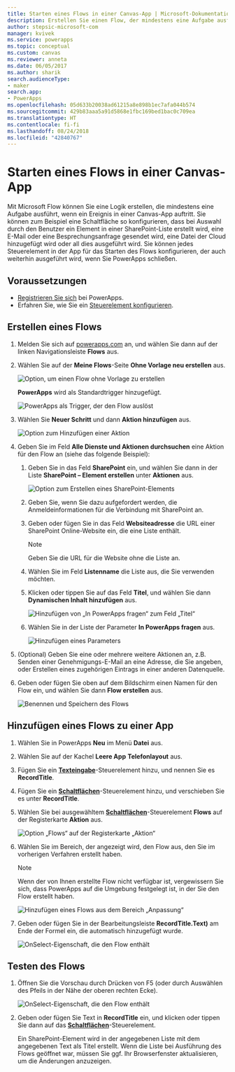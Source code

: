 ```yaml
---
title: Starten eines Flows in einer Canvas-App | Microsoft-Dokumentation
description: Erstellen Sie einen Flow, der mindestens eine Aufgabe ausführt, wenn ein Ereignis in einer Canvas-App auftritt, z.B. wenn ein Benutzer eine Schaltfläche auswählt.
author: stepsic-microsoft-com
manager: kvivek
ms.service: powerapps
ms.topic: conceptual
ms.custom: canvas
ms.reviewer: anneta
ms.date: 06/05/2017
ms.author: sharik
search.audienceType:
- maker
search.app:
- PowerApps
ms.openlocfilehash: 05d633b20038ad61215a8e898b1ec7afa044b574
ms.sourcegitcommit: 429b83aaa5a91d5868e1fbc169bed1bac0c709ea
ms.translationtype: HT
ms.contentlocale: fi-fi
ms.lasthandoff: 08/24/2018
ms.locfileid: "42840767"
---
```

# <a name="start-a-flow-in-a-canvas-app"></a>Starten eines Flows in einer Canvas-App

Mit Microsoft Flow können Sie eine Logik erstellen, die mindestens eine Aufgabe ausführt, wenn ein Ereignis in einer Canvas-App auftritt. Sie können zum Beispiel eine Schaltfläche so konfigurieren, dass bei Auswahl durch den Benutzer ein Element in einer SharePoint-Liste erstellt wird, eine E-Mail oder eine Besprechungsanfrage gesendet wird, eine Datei der Cloud hinzugefügt wird oder all dies ausgeführt wird. Sie können jedes Steuerelement in der App für das Starten des Flows konfigurieren, der auch weiterhin ausgeführt wird, wenn Sie PowerApps schließen.

## <a name="prerequisites"></a>Voraussetzungen

* [Registrieren Sie sich](../signup-for-powerapps.md) bei PowerApps.
* Erfahren Sie, wie Sie ein [Steuerelement konfigurieren](add-configure-controls.md).

## <a name="create-a-flow"></a>Erstellen eines Flows

1. Melden Sie sich auf [powerapps.com](http://web.powerapps.com?utm_source=padocs&utm_medium=linkinadoc&utm_campaign=referralsfromdoc) an, und wählen Sie dann auf der linken Navigationsleiste **Flows** aus.

2. Wählen Sie auf der **Meine Flows**-Seite **Ohne Vorlage neu erstellen** aus.

    ![Option, um einen Flow ohne Vorlage zu erstellen](./media/using-logic-flows/create-from-blank.png)

    **PowerApps** wird als Standardtrigger hinzugefügt.

    ![PowerApps als Trigger, der den Flow auslöst](./media/using-logic-flows/set-trigger.png)

3. Wählen Sie **Neuer Schritt** und dann **Aktion hinzufügen** aus.

    ![Option zum Hinzufügen einer Aktion](./media/using-logic-flows/add-action.png)

4. Geben Sie im Feld **Alle Dienste und Aktionen durchsuchen** eine Aktion für den Flow an (siehe das folgende Beispiel):

   1. Geben Sie in das Feld **SharePoint** ein, und wählen Sie dann in der Liste **SharePoint – Element erstellen** unter **Aktionen** aus.

       ![Option zum Erstellen eines SharePoint-Elements](./media/using-logic-flows/create-sharepoint-item.png)

   2. Geben Sie, wenn Sie dazu aufgefordert werden, die Anmeldeinformationen für die Verbindung mit SharePoint an.

   3. Geben oder fügen Sie in das Feld **Websiteadresse** die URL einer SharePoint Online-Website ein, die eine Liste enthält.

       > [!NOTE]
      > Geben Sie die URL für die Website ohne die Liste an.

   4. Wählen Sie im Feld **Listenname** die Liste aus, die Sie verwenden möchten.

   5. Klicken oder tippen Sie auf das Feld **Titel**, und wählen Sie dann **Dynamischen Inhalt hinzufügen** aus.

       ![Hinzufügen von „In PowerApps fragen“ zum Feld „Titel“](./media/using-logic-flows/ask-in-powerapps.png)

   6. Wählen Sie in der Liste der Parameter **In PowerApps fragen** aus.

       ![Hinzufügen eines Parameters](./media/using-logic-flows/add-parameter.png)

5. (Optional) Geben Sie eine oder mehrere weitere Aktionen an, z.B. Senden einer Genehmigungs-E-Mail an eine Adresse, die Sie angeben, oder Erstellen eines zugehörigen Eintrags in einer anderen Datenquelle.

6. Geben oder fügen Sie oben auf dem Bildschirm einen Namen für den Flow ein, und wählen Sie dann **Flow erstellen** aus.

    ![Benennen und Speichern des Flows](./media/using-logic-flows/name-flow.png)

## <a name="add-a-flow-to-an-app"></a>Hinzufügen eines Flows zu einer App
1. Wählen Sie in PowerApps **Neu** im Menü **Datei** aus.

2. Wählen Sie auf der Kachel **Leere App** **Telefonlayout** aus.

3. Fügen Sie ein **[Texteingabe](controls/control-text-input.md)**-Steuerelement hinzu, und nennen Sie es **RecordTitle**.

4. Fügen Sie ein **[Schaltflächen](controls/control-button.md)**-Steuerelement hinzu, und verschieben Sie es unter **RecordTitle**.

5. Wählen Sie bei ausgewähltem **[Schaltflächen](controls/control-button.md)**-Steuerelement **Flows** auf der Registerkarte **Aktion** aus.

    ![Option „Flows“ auf der Registerkarte „Aktion“](./media/using-logic-flows/action-tab.png)

6. Wählen Sie im Bereich, der angezeigt wird, den Flow aus, den Sie im vorherigen Verfahren erstellt haben.

    > [!NOTE]
   > Wenn der von Ihnen erstellte Flow nicht verfügbar ist, vergewissern Sie sich, dass PowerApps auf die Umgebung festgelegt ist, in der Sie den Flow erstellt haben.

    ![Hinzufügen eines Flows aus dem Bereich „Anpassung“](./media/using-logic-flows/add-flow-from-pane.png)

7. Geben oder fügen Sie in der Bearbeitungsleiste **RecordTitle.Text)** am Ende der Formel ein, die automatisch hinzugefügt wurde.

    ![OnSelect-Eigenschaft, die den Flow enthält](./media/using-logic-flows/onselect-with-flow.png)

## <a name="test-the-flow"></a>Testen des Flows
1. Öffnen Sie die Vorschau durch Drücken von F5 (oder durch Auswählen des Pfeils in der Nähe der oberen rechten Ecke).

    ![OnSelect-Eigenschaft, die den Flow enthält](./media/using-logic-flows/open-preview.png)

2. Geben oder fügen Sie Text in **RecordTitle** ein, und klicken oder tippen Sie dann auf das **[Schaltflächen](controls/control-button.md)**-Steuerelement.

    Ein SharePoint-Element wird in der angegebenen Liste mit dem angegebenen Text als Titel erstellt. Wenn die Liste bei Ausführung des Flows geöffnet war, müssen Sie ggf. Ihr Browserfenster aktualisieren, um die Änderungen anzuzeigen.
